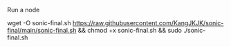 Run a node

wget -O sonic-final.sh https://raw.githubusercontent.com/KangJKJK/sonic-final/main/sonic-final.sh && chmod +x sonic-final.sh && sudo ./sonic-final.sh
